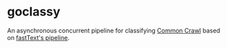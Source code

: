 # goclassy

An asynchronous concurrent pipeline for classifying [Common Crawl](http://commoncrawl.org/) based on [fastText's pipeline]().
